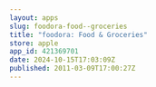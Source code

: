 ```yaml
---
layout: apps
slug: foodora-food--groceries
title: "foodora: Food & Groceries"
store: apple
app_id: 421369701
date: 2024-10-15T17:03:09Z
published: 2011-03-09T17:00:27Z
---
```


